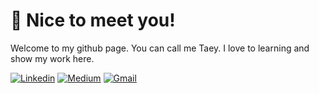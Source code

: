# 🤗 Nice to meet you!
Welcome to my github page. You can call me Taey. I love to learning and show my work here.

[![Linkedin](https://img.shields.io/badge/linkedin-%230077B5.svg?style=for-the-badge&logo=linkedin&logoColor=white)](https://www.linkedin.com/in/pattha-jatumanon/)
[![Medium](https://img.shields.io/badge/Medium-12100E?style=for-the-badge&logo=medium&logoColor=white)](https://medium.com/@taey11513)
[![Gmail](https://img.shields.io/badge/Gmail-D14836?style=for-the-badge&logo=gmail&logoColor=white)](j.phimkarn@gmail.com)
